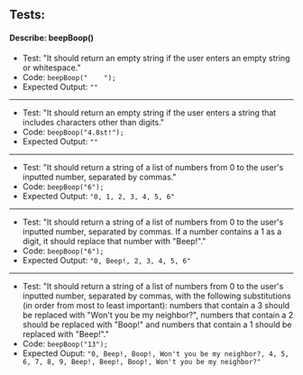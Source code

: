 ## Tests:

#### Describe: beepBoop()

- Test: "It should return an empty string if the user enters an empty string or whitespace."
- Code: `beepBoop("    ");`
- Expected Output: `""`
---
- Test: "It should return an empty string if the user enters a string that includes characters other than digits."
- Code: `beepBoop("4.8st!");`
- Expected Output: `""`
___
- Test: "It should return a string of a list of numbers from 0 to the user's inputted number, separated by commas."
- Code: `beepBoop("6");`
- Expected Output: `"0, 1, 2, 3, 4, 5, 6"`
---
- Test: "It should return a string of a list of numbers from 0 to the user's inputted number, separated by commas. If a number contains a 1 as a digit, it should replace that number with "Beep!"."
- Code: `beepBoop("6");`
- Expected Output: `"0, Beep!, 2, 3, 4, 5, 6"`
---
- Test: "It should return a string of a list of numbers from 0 to the user's inputted number, separated by commas, with the following substitutions (in order from most to least important): numbers that contain a 3 should be replaced with "Won't you be my neighbor?", numbers that contain a 2 should be replaced with "Boop!" and numbers that contain a 1 should be replaced with "Beep!"."
- Code: `beepBoop("13");`
- Expected Ouput: `"0, Beep!, Boop!, Won't you be my neighbor?, 4, 5, 6, 7, 8, 9, Beep!, Beep!, Boop!, Won't you be my neighbor?"`